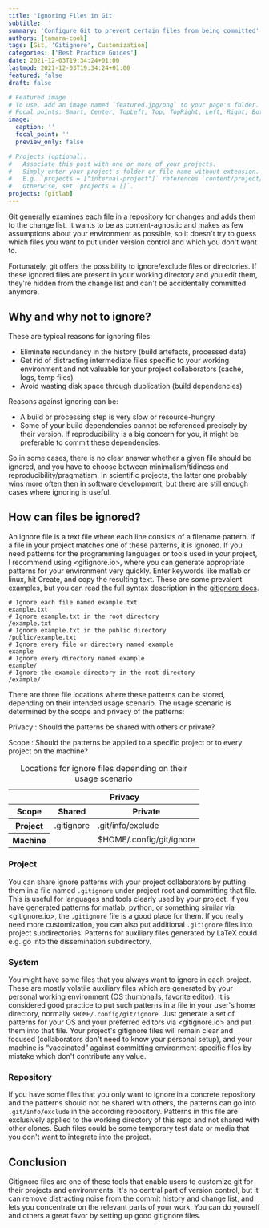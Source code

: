 ```yaml
---
title: 'Ignoring Files in Git'
subtitle: ''
summary: 'Configure Git to prevent certain files from being committed'
authors: [tamara-cook]
tags: [Git, 'Gitignore', Customization]
categories: ['Best Practice Guides']
date: 2021-12-03T19:34:24+01:00
lastmod: 2021-12-03T19:34:24+01:00
featured: false
draft: false

# Featured image
# To use, add an image named `featured.jpg/png` to your page's folder.
# Focal points: Smart, Center, TopLeft, Top, TopRight, Left, Right, BottomLeft, Bottom, BottomRight.
image:
  caption: ''
  focal_point: ''
  preview_only: false

# Projects (optional).
#   Associate this post with one or more of your projects.
#   Simply enter your project's folder or file name without extension.
#   E.g. `projects = ["internal-project"]` references `content/project/deep-learning/index.md`.
#   Otherwise, set `projects = []`.
projects: [gitlab]
---
```


Git generally examines each file in a repository for changes and adds them to the change list.
It wants to be as content-agnostic and makes as few assumptions about your environment as possible,
so it doesn't try to guess which files you want to put under version control and which you don't want to.

Fortunately, git offers the possibility to ignore/exclude files or directories.
If these ignored files are present in your working directory and you edit them,
they're hidden from the change list and can't be accidentally committed anymore.

## Why and why not to ignore?

These are typical reasons for ignoring files:

- Eliminate redundancy in the history (build artefacts, processed data)
- Get rid of distracting intermediate files specific to your working environment and not valuable for your project collaborators (cache, logs, temp files)
- Avoid wasting disk space through duplication (build dependencies)

Reasons against ignoring can be:

- A build or processing step is very slow or resource-hungry
- Some of your build dependencies cannot be referenced precisely by their version.
  If reproducibility is a big concern for you, it might be preferable to commit these dependencies.

So in some cases, there is no clear answer whether a given file should be ignored,
and you have to choose between minimalism/tidiness and reproducibility/pragmatism.
In scientific projects, the latter one probably wins more often then in software development, but there are still enough cases where ignoring is useful.

## How can files be ignored?

An ignore file is a text file where each line consists of a filename pattern.
If a file in your project matches one of these patterns, it is ignored.
If you need patterns for the programming languages or tools used in your project, I recommend using <gitignore.io>,
where you can generate appropriate patterns for your environment very quickly.
Enter keywords like matlab or linux, hit Create, and copy the resulting text.
These are some prevalent examples, but you can read the full syntax description in the [gitignore docs].

```gitignore
# Ignore each file named example.txt
example.txt
# Ignore example.txt in the root directory
/example.txt
# Ignore example.txt in the public directory
/public/example.txt
# Ignore every file or directory named example
example
# Ignore every directory named example
example/
# Ignore the example directory in the root directory
/example/
```

There are three file locations where these patterns can be stored, depending on their intended usage scenario.
The usage scenario is determined by the scope and privacy of the patterns:

Privacy
: Should the patterns be shared with others or private?

Scope
: Should the patterns be applied to a specific project or to every project on the machine?

<table>
  <caption>Locations for ignore files depending on their usage scenario</caption>
  <thead>
    <tr>
      <th></th>
      <th colspan="2">Privacy</th>
    </tr>
    <tr>
      <th>Scope</th>
      <th>Shared</th>
      <th>Private</th>
    </tr>
  </thead>
  <tbody>
    <tr>
      <th>Project</th>
      <td>.gitignore</td>
      <td>.git/info/exclude</td>
    </tr>
    <tr>
      <th>Machine</th>
      <td></td>
      <td>$HOME/.config/git/ignore</td>
    </tr>
  </tbody>
</table>

### Project

You can share ignore patterns with your project collaborators by putting them in a file named `.gitignore` under project root and committing that file.
This is useful for languages and tools clearly used by your project.
If you have generated patterns for matlab, python, or something similar via <gitignore.io>,
the `.gitignore` file is a good place for them.
If you really need more customization, you can also put additional `.gitignore` files into project subdirectories.
Patterns for auxiliary files generated by LaTeX could e.g. go into the dissemination subdirectory.

### System

You might have some files that you always want to ignore in each project.
These are mostly volatile auxiliary files which are generated by your personal working environment (OS thumbnails, favorite editor).
It is considered good practice to put such patterns in a file in your user's home directory, normally `$HOME/.config/git/ignore`.
Just generate a set of patterns for your OS and your preferred editors via <gitignore.io> and put them into that file.
Your project's gitignore files will remain clear and focused (collaborators don't need to know your personal setup),
and your machine is “vaccinated” against committing environment-specific files by mistake which don't contribute any value.

### Repository

If you have some files that you only want to ignore in a concrete repository and the patterns should not be shared with others,
the patterns can go into `.git/info/exclude` in the according repository.
Patterns in this file are exclusively applied to the working directory of this repo and not shared with other clones.
Such files could be some temporary test data or media that you don't want to integrate into the project.

## Conclusion

Gitignore files are one of these tools that enable users to customize git for their projects and environments.
It's no central part of version control, but it can remove distracting noise from the commit history and change list,
and lets you concentrate on the relevant parts of your work.
You can do yourself and others a great favor by setting up good gitignore files.

[gitignore docs]: https://git-scm.com/docs/gitignore

<!-- markdownlint-disable-file no-inline-html -->
